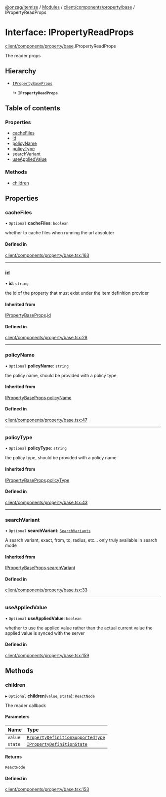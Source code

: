 [@onzag/itemize](../README.md) / [Modules](../modules.md) / [client/components/property/base](../modules/client_components_property_base.md) / IPropertyReadProps

# Interface: IPropertyReadProps

[client/components/property/base](../modules/client_components_property_base.md).IPropertyReadProps

The reader props

## Hierarchy

- [`IPropertyBaseProps`](client_components_property_base.IPropertyBaseProps.md)

  ↳ **`IPropertyReadProps`**

## Table of contents

### Properties

- [cacheFiles](client_components_property_base.IPropertyReadProps.md#cachefiles)
- [id](client_components_property_base.IPropertyReadProps.md#id)
- [policyName](client_components_property_base.IPropertyReadProps.md#policyname)
- [policyType](client_components_property_base.IPropertyReadProps.md#policytype)
- [searchVariant](client_components_property_base.IPropertyReadProps.md#searchvariant)
- [useAppliedValue](client_components_property_base.IPropertyReadProps.md#useappliedvalue)

### Methods

- [children](client_components_property_base.IPropertyReadProps.md#children)

## Properties

### cacheFiles

• `Optional` **cacheFiles**: `boolean`

whether to cache files when running the url absoluter

#### Defined in

[client/components/property/base.tsx:163](https://github.com/onzag/itemize/blob/f2f29986/client/components/property/base.tsx#L163)

___

### id

• **id**: `string`

the id of the property that must exist under the item definition
provider

#### Inherited from

[IPropertyBaseProps](client_components_property_base.IPropertyBaseProps.md).[id](client_components_property_base.IPropertyBaseProps.md#id)

#### Defined in

[client/components/property/base.tsx:28](https://github.com/onzag/itemize/blob/f2f29986/client/components/property/base.tsx#L28)

___

### policyName

• `Optional` **policyName**: `string`

the policy name, should be provided with a policy type

#### Inherited from

[IPropertyBaseProps](client_components_property_base.IPropertyBaseProps.md).[policyName](client_components_property_base.IPropertyBaseProps.md#policyname)

#### Defined in

[client/components/property/base.tsx:47](https://github.com/onzag/itemize/blob/f2f29986/client/components/property/base.tsx#L47)

___

### policyType

• `Optional` **policyType**: `string`

the policy type, should be provided with a policy name

#### Inherited from

[IPropertyBaseProps](client_components_property_base.IPropertyBaseProps.md).[policyType](client_components_property_base.IPropertyBaseProps.md#policytype)

#### Defined in

[client/components/property/base.tsx:43](https://github.com/onzag/itemize/blob/f2f29986/client/components/property/base.tsx#L43)

___

### searchVariant

• `Optional` **searchVariant**: [`SearchVariants`](../modules/constants.md#searchvariants)

A search variant, exact, from, to, radius, etc...
only truly available in search mode

#### Inherited from

[IPropertyBaseProps](client_components_property_base.IPropertyBaseProps.md).[searchVariant](client_components_property_base.IPropertyBaseProps.md#searchvariant)

#### Defined in

[client/components/property/base.tsx:33](https://github.com/onzag/itemize/blob/f2f29986/client/components/property/base.tsx#L33)

___

### useAppliedValue

• `Optional` **useAppliedValue**: `boolean`

whether to use the applied value rather than the
actual current value the applied value is synced
with the server

#### Defined in

[client/components/property/base.tsx:159](https://github.com/onzag/itemize/blob/f2f29986/client/components/property/base.tsx#L159)

## Methods

### children

▸ `Optional` **children**(`value`, `state`): `ReactNode`

The reader callback

#### Parameters

| Name | Type |
| :------ | :------ |
| `value` | [`PropertyDefinitionSupportedType`](../modules/base_Root_Module_ItemDefinition_PropertyDefinition_types.md#propertydefinitionsupportedtype) |
| `state` | [`IPropertyDefinitionState`](base_Root_Module_ItemDefinition_PropertyDefinition.IPropertyDefinitionState.md) |

#### Returns

`ReactNode`

#### Defined in

[client/components/property/base.tsx:153](https://github.com/onzag/itemize/blob/f2f29986/client/components/property/base.tsx#L153)
